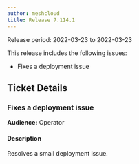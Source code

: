```yaml
---
author: meshcloud
title: Release 7.114.1
---
```


Release period: 2022-03-23 to 2022-03-23

This release includes the following issues:
* Fixes a deployment issue
<!--truncate-->

## Ticket Details
### Fixes a deployment issue
**Audience:** Operator<br>

#### Description
Resolves a small deployment issue.

